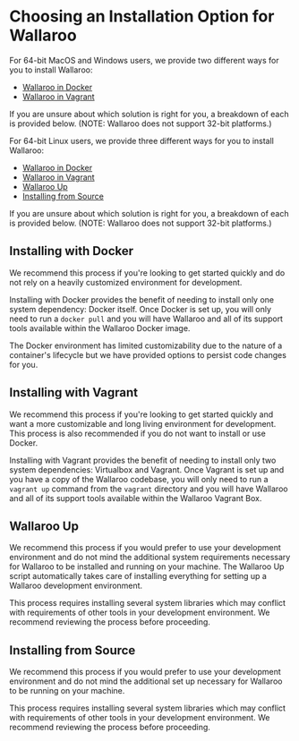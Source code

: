 # Choosing an Installation Option for Wallaroo

For 64-bit MacOS and Windows users, we provide two different ways for you to install Wallaroo:
- [Wallaroo in Docker](/book/go/getting-started/docker-setup.md)
- [Wallaroo in Vagrant](/book/go/getting-started/vagrant-setup.md)

If you are unsure about which solution is right for you, a breakdown of each is provided below. (NOTE: Wallaroo does not support 32-bit platforms.)

For 64-bit Linux users, we provide three different ways for you to install Wallaroo:
- [Wallaroo in Docker](/book/go/getting-started/docker-setup.md)
- [Wallaroo in Vagrant](/book/go/getting-started/vagrant-setup.md)
- [Wallaroo Up](/book/go/getting-started/wallaroo-up.md)
- [Installing from Source](/book/go/getting-started/linux-setup.md)

If you are unsure about which solution is right for you, a breakdown of each is provided below. (NOTE: Wallaroo does not support 32-bit platforms.)

## Installing with Docker

We recommend this process if you're looking to get started quickly and do not rely on a heavily customized environment for development.

Installing with Docker provides the benefit of needing to install only one system dependency: Docker itself. Once Docker is set up, you will only need to run a `docker pull` and you will have Wallaroo and all of its support tools available within the Wallaroo Docker image.

The Docker environment has limited customizability due to the nature of a container's lifecycle but we have provided options to persist code changes for you.

## Installing with Vagrant

We recommend this process if you're looking to get started quickly and want a more customizable and long living environment for development. This process is also recommended if you do not want to install or use Docker.

Installing with Vagrant provides the benefit of needing to install only two system dependencies: Virtualbox and Vagrant. Once Vagrant is set up and you have a copy of the Wallaroo codebase, you will only need to run a `vagrant up` command from the `vagrant` directory and you will have Wallaroo and all of its support tools available within the Wallaroo Vagrant Box.

## Wallaroo Up

We recommend this process if you would prefer to use your development environment and do not mind the additional system requirements necessary for Wallaroo to be installed and running on your machine. The Wallaroo Up script automatically takes care of installing everything for setting up a Wallaroo development environment.

This process requires installing several system libraries which may conflict with requirements of other tools in your development environment. We recommend reviewing the process before proceeding.

## Installing from Source

We recommend this process if you would prefer to use your development environment and do not mind the additional set up necessary for Wallaroo to be running on your machine.

This process requires installing several system libraries which may conflict with requirements of other tools in your development environment. We recommend reviewing the process before proceeding.
